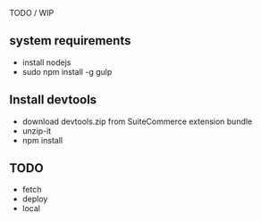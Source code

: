 TODO / WIP 

## system requirements

 * install nodejs
 * sudo npm install -g gulp

## Install devtools

 * download devtools.zip from SuiteCommerce extension bundle
 * unzip-it
 * npm install


## TODO

 * fetch
 * deploy
 * local